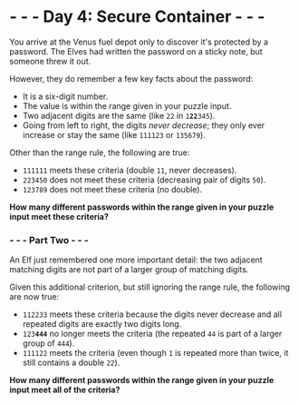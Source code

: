 # - - - Day 4: Secure Container - - -
You arrive at the Venus fuel depot only to discover it's protected by a password. The Elves had written the password on a sticky note, but someone threw it out.

However, they do remember a few key facts about the password:

* It is a six-digit number.
* The value is within the range given in your puzzle input.
* Two adjacent digits are the same (like ``22`` in ``1``**``22``**``345``).
* Going from left to right, the digits *never decrease*; they only ever increase or stay the same (like ``111123`` or ``135679``).

Other than the range rule, the following are true:

* ``111111`` meets these criteria (double ``11``, never decreases).
* ``223450`` does not meet these criteria (decreasing pair of digits ``50``).
* ``123789`` does not meet these criteria (no double).

**How many different passwords within the range given in your puzzle input meet these criteria?**


### - - - Part Two - - -
An Elf just remembered one more important detail: the two adjacent matching digits are not part of a larger group of matching digits.

Given this additional criterion, but still ignoring the range rule, the following are now true:

* ``112233`` meets these criteria because the digits never decrease and all repeated digits are exactly two digits long.
* ``123``**``444``** no longer meets the criteria (the repeated ``44`` is part of a larger group of ``444``).
* ``111122`` meets the criteria (even though ``1`` is repeated more than twice, it still contains a double ``22``).

**How many different passwords within the range given in your puzzle input meet all of the criteria?**
